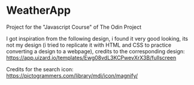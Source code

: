 # WeatherApp

Project for the "Javascript Course" of The Odin Project

I got inspiration from the following design, i found it very good looking, its not my design (i tried to replicate it with HTML and CSS to practice converting a design to a webpage), credits to the corresponding design:
https://app.uizard.io/templates/Ewg08vdL3KCPwevXrX3B/fullscreen

Credits for the search icon:
https://pictogrammers.com/library/mdi/icon/magnify/
